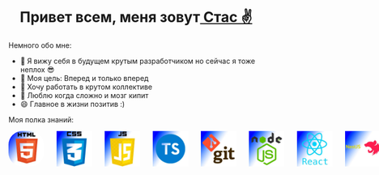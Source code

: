<h1 align="center">Привет всем, меня зовут<a href="https://github.com/Stanislav-D-01" target="_blank](https://github.com/Stanislav-D-01)"> Стас ✌️</a></h1>
 Немного обо мне:

- 🔭 Я вижу себя в будущем крутым разработчиком но сейчас я тоже неплох 😎
- 🌱 Моя цель: Вперед и только вперед
- 👯 Хочу работать в крутом коллективе
- 🤔 Люблю когда сложно и мозг кипит
- 😄 Главное в жизни позитив :)

Моя полка знаний:
 

<div style='display: flex; flex-direction: row; gap: 25px'>

<img style="height: 70px; width: 70px; border-radius: 27px" src="./image/html.jpg">
<img style="height: 70px; width: 70px"  src="./image/css.jpg">
<img style="height: 70px; width:70px"  src="./image/js.jpg">
<img style="height: 70px; width: 70px"  src="./image/ts.jpg">
<img style="height: 70px; width: 70px"  src="./image/git.jpg">
<img style="height: 70px; width: 70px"  src="./image/node.jpg">
<img style="height: 70px; width: 70px"  src="./image/react.jpg">
<img style="height: 70px; width: 70px"  src="./image/nest.jpg">
<img style="height: 70px; width: 70px"  src="./image/postgre.jpg">
<img style="height: 70px; width: 70px"  src="./image/mongo.jpg">
</div> 






